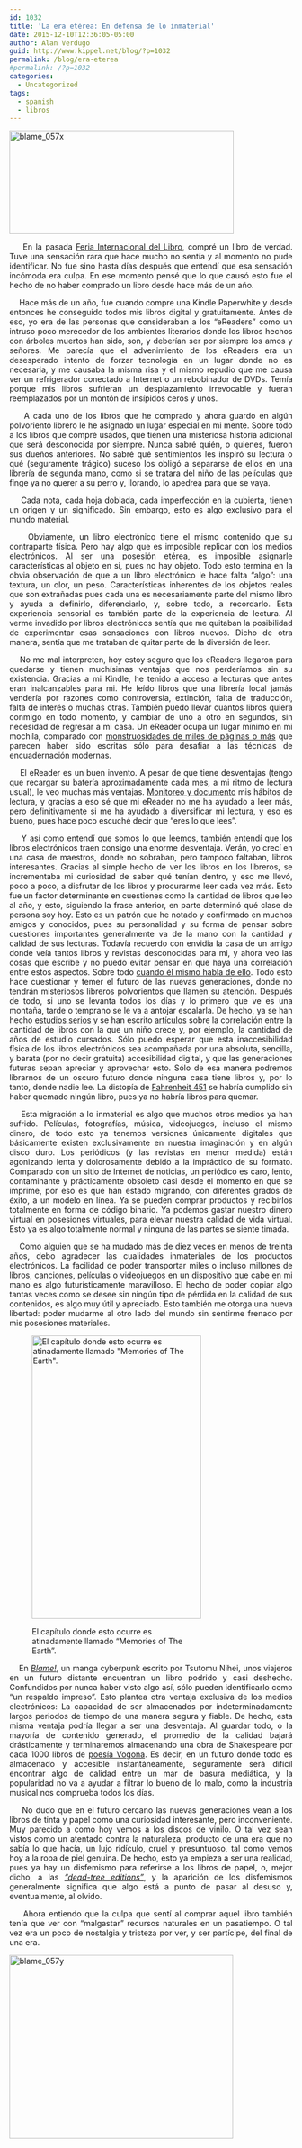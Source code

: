 ```yaml
---
id: 1032
title: 'La era etérea: En defensa de lo inmaterial'
date: 2015-12-10T12:36:05-05:00
author: Alan Verdugo
guid: http://www.kippel.net/blog/?p=1032
permalink: /blog/era-eterea
#permalink: /?p=1032
categories:
  - Uncategorized
tags:
  - spanish
  - libros
---
```

<p style="text-align: justify;">
  <img class="aligncenter size-full wp-image-1041" src="https://raw.githubusercontent.com/alanverdugo/alanverdugo.github.io/master/wp-content/uploads/2015/12/blame_057x.jpg" alt="blame_057x" width="399" height="184" />
</p>

<p style="text-align: justify;">
      En la pasada <a href="https://www.fil.com.mx/" target="_blank">Feria Internacional del Libro</a>, compré un libro de verdad. Tuve una sensación rara que hace mucho no sentía y al momento no pude identificar. No fue sino hasta días después que entendí que esa sensación incómoda era culpa. En ese momento pensé que lo que causó esto fue el hecho de no haber comprado un libro desde hace más de un año.
</p>

<p style="text-align: justify;">
      Hace más de un año, fue cuando compre una Kindle Paperwhite y desde entonces he conseguido todos mis libros digital y gratuitamente. Antes de eso, yo era de las personas que consideraban a los &#8220;eReaders&#8221; como un intruso poco merecedor de los ambientes literarios donde los libros hechos con árboles muertos han sido, son, y deberían ser por siempre los amos y señores. Me parecía que el advenimiento de los eReaders era un desesperado intento de forzar tecnología en un lugar donde no es necesaria, y me causaba la misma risa y el mismo repudio que me causa ver un refrigerador conectado a Internet o un rebobinador de DVDs. Temía porque mis libros sufrieran un desplazamiento irrevocable y fueran reemplazados por un montón de insípidos ceros y unos.
</p>

<p style="text-align: justify;">
      A cada uno de los libros que he comprado y ahora guardo en algún polvoriento librero le he asignado un lugar especial en mi mente. Sobre todo a los libros que compré usados, que tienen una misteriosa historia adicional que será desconocida por siempre. Nunca sabré quién, o quienes, fueron sus dueños anteriores. No sabré qué sentimientos les inspiró su lectura o qué (seguramente trágico) suceso los obligó a separarse de ellos en una librería de segunda mano, como si se tratara del niño de las películas que finge ya no querer a su perro y, llorando, lo apedrea para que se vaya.
</p>

<p style="text-align: justify;">
      Cada nota, cada hoja doblada, cada imperfección en la cubierta, tienen un origen y un significado. Sin embargo, esto es algo exclusivo para el mundo material.
</p>

<p style="text-align: justify;">
      Obviamente, un libro electrónico tiene el mismo contenido que su contraparte física. Pero hay algo que es imposible replicar con los medios electrónicos. Al ser una posesión etérea, es imposible asignarle características al objeto en si, pues no hay objeto. Todo esto termina en la obvia observación de que a un libro electrónico le hace falta &#8220;algo&#8221;: una textura, un olor, un peso. Características inherentes de los objetos reales que son extrañadas pues cada una es necesariamente parte del mismo libro y ayuda a definirlo, diferenciarlo, y, sobre todo, a recordarlo. Esta experiencia sensorial es también parte de la experiencia de lectura. Al verme invadido por libros electrónicos sentía que me quitaban la posibilidad de experimentar esas sensaciones con libros nuevos. Dicho de otra manera, sentía que me trataban de quitar parte de la diversión de leer.
</p>

<p style="text-align: justify;">
      No me mal interpreten, hoy estoy seguro que los eReaders llegaron para quedarse y tienen muchísimas ventajas que nos perderíamos sin su existencia. Gracias a mi Kindle, he tenido a acceso a lecturas que antes eran inalcanzables para mi. He leído libros que una librería local jamás vendería por razones como controversia, extinción, falta de traducción, falta de interés o muchas otras. También puedo llevar cuantos libros quiera conmigo en todo momento, y cambiar de uno a otro en segundos, sin necesidad de regresar a mi casa. Un eReader ocupa un lugar mínimo en mi mochila, comparado con <a href="https://es.wikipedia.org/wiki/G%C3%B6del,_Escher,_Bach:_un_Eterno_y_Gr%C3%A1cil_Bucle" target="_blank">monstruosidades </a><a href="http://www.georgerrmartin.com/book-category/?cat=novels" target="_blank">de miles de páginas o más</a> que parecen haber sido escritas sólo para desafiar a las técnicas de encuadernación modernas.
</p>

<p style="text-align: justify;">
      El eReader es un buen invento. A pesar de que tiene desventajas (tengo que recargar su batería aproximadamente cada mes, a mi ritmo de lectura usual), le veo muchas más ventajas. <a href="http://www.kippel.net/blog/?p=267" target="_blank">Monitoreo </a><a href="http://www.kippel.net/blog/?p=287" target="_blank">y documento</a> mis hábitos de lectura, y gracias a eso sé que mi eReader no me ha ayudado a leer más, pero definitivamente si me ha ayudado a diversificar mi lectura, y eso es bueno, pues hace poco escuché decir que &#8220;eres lo que lees&#8221;.
</p>

<p style="text-align: justify;">
      Y así como entendí que somos lo que leemos, también entendí que los libros electrónicos traen consigo una enorme desventaja. Verán, yo crecí en una casa de maestros, donde no sobraban, pero tampoco faltaban, libros interesantes. Gracias al simple hecho de ver los libros en los libreros, se incrementaba mi curiosidad de saber qué tenían dentro, y eso me llevó, poco a poco, a disfrutar de los libros y procurarme leer cada vez más. Esto fue un factor determinante en cuestiones como la cantidad de libros que leo al año, y esto, siguiendo la frase anterior, en parte determinó qué clase de persona soy hoy. Esto es un patrón que he notado y confirmado en muchos amigos y conocidos, pues su personalidad y su forma de pensar sobre cuestiones importantes generalmente va de la mano con la cantidad y calidad de sus lecturas. Todavía recuerdo con envidia la casa de un amigo donde veía tantos libros y revistas desconocidas para mi, y ahora veo las cosas que escribe y no puedo evitar pensar en que haya una correlación entre estos aspectos. Sobre todo <a href="https://doncyr.wordpress.com/2015/10/27/elogio-de-la-normalidad-idealista-elogio-de-la-anormalidad/" target="_blank">cuando él mismo habla de ello</a>. Todo esto hace cuestionar y temer el futuro de las nuevas generaciones, donde no tendrán misteriosos libreros polvorientos que llamen su atención. Después de todo, si uno se levanta todos los días y lo primero que ve es una montaña, tarde o temprano se le va a antojar escalarla. De hecho, ya se han hecho <a href="http://sf.oxfordjournals.org/content/92/4/1573.full" target="_blank">estudios serios</a> y se han escrito <a href="http://www.nytimes.com/2015/12/06/fashion/our-bare-shelves-our-selves.html?_r=1" target="_blank">artículos</a> sobre la correlación entre la cantidad de libros con la que un niño crece y, por ejemplo, la cantidad de años de estudio cursados. Sólo puedo esperar que esta inaccesibilidad física de los libros electrónicos sea acompañada por una absoluta, sencilla, y barata (por no decir gratuita) accesibilidad digital, y que las generaciones futuras sepan apreciar y aprovechar esto. Sólo de esa manera podremos librarnos de un oscuro futuro donde ninguna casa tiene libros y, por lo tanto, donde nadie lee. La distopía de <a href="https://es.wikipedia.org/wiki/Fahrenheit_451" target="_blank">Fahrenheit 451</a> se habría cumplido sin haber quemado ningún libro, pues ya no habría libros para quemar.
</p>

<p style="text-align: justify;">
      Esta migración a lo inmaterial es algo que muchos otros medios ya han sufrido. Películas, fotografías, música, videojuegos, incluso el mismo dinero, de todo esto ya tenemos versiones únicamente digitales que básicamente existen exclusivamente en nuestra imaginación y en algún disco duro. Los periódicos (y las revistas en menor medida) están agonizando lenta y dolorosamente debido a la impráctico de su formato. Comparado con un sitio de Internet de noticias, un periódico es caro, lento, contaminante y prácticamente obsoleto casi desde el momento en que se imprime, por eso es que han estado migrando, con diferentes grados de éxito, a un modelo en línea. Ya se pueden comprar productos y recibirlos totalmente en forma de código binario. Ya podemos gastar nuestro dinero virtual en posesiones virtuales, para elevar nuestra calidad de vida virtual. Esto ya es algo totalmente normal y ninguna de las partes se siente timada.
</p>

<p style="text-align: justify;">
      Como alguien que se ha mudado más de diez veces en menos de treinta años, debo agradecer las cualidades inmateriales de los productos electrónicos. La facilidad de poder transportar miles o incluso millones de libros, canciones, películas o videojuegos en un dispositivo que cabe en mi mano es algo futurísticamente maravilloso. El hecho de poder copiar algo tantas veces como se desee sin ningún tipo de pérdida en la calidad de sus contenidos, es algo muy útil y apreciado. Esto también me otorga una nueva libertad: poder mudarme al otro lado del mundo sin sentirme frenado por mis posesiones materiales.
</p><figure id="attachment_1043" aria-describedby="caption-attachment-1043" style="width: 301px" class="wp-caption alignright">

<img class="size-full wp-image-1043" src="https://raw.githubusercontent.com/alanverdugo/alanverdugo.github.io/master/wp-content/uploads/2015/12/blame_060z.jpg" alt="El capítulo donde esto ocurre es atinadamente llamado &quot;Memories of The Earth&quot;." width="301" height="503" /> <figcaption id="caption-attachment-1043" class="wp-caption-text">El capítulo donde esto ocurre es atinadamente llamado &#8220;Memories of The Earth&#8221;.</figcaption></figure> 

<p style="text-align: justify;">
      En <em><a href="https://es.wikipedia.org/wiki/BLAME!" target="_blank">Blame!</a></em>, un manga cyberpunk escrito por Tsutomu Nihei, unos viajeros en un futuro distante encuentran un libro podrido y casi deshecho. Confundidos por nunca haber visto algo así, sólo pueden identificarlo como &#8220;un respaldo impreso&#8221;. Esto plantea otra ventaja exclusiva de los medios electrónicos: La capacidad de ser almacenados por indeterminadamente largos periodos de tiempo de una manera segura y fiable. De hecho, esta misma ventaja podría llegar a ser una desventaja. Al guardar todo, o la mayoría de contenido generado, el promedio de la calidad bajará drásticamente y terminaremos almacenando una obra de Shakespeare por cada 1000 libros de <a href="https://es.wikipedia.org/wiki/Vogon#Poes.C3.ADa" target="_blank">poesía Vogona</a>. Es decir, en un futuro donde todo es almacenado y accesible instantáneamente, seguramente será difícil encontrar algo de calidad entre un mar de basura mediática, y la popularidad no va a ayudar a filtrar lo bueno de lo malo, como la industria musical nos comprueba todos los días.
</p>

<p style="text-align: justify;">
      No dudo que en el futuro cercano las nuevas generaciones vean a los libros de tinta y papel como una curiosidad interesante, pero inconveniente. Muy parecido a como hoy vemos a los discos de vinilo. O tal vez sean vistos como un atentado contra la naturaleza, producto de una era que no sabía lo que hacía, un lujo ridículo, cruel y presuntuoso, tal como vemos hoy a la ropa de piel genuina. De hecho, esto ya empieza a ser una realidad, pues ya hay un disfemismo para referirse a los libros de papel, o, mejor dicho, a las <em><a href="https://en.wikipedia.org/wiki/Hard_copy#.22Dead-tree_edition.22" target="_blank">&#8220;dead-tree editions&#8221;</a></em>, y la aparición de los disfemismos generalmente significa que algo está a punto de pasar al desuso y, eventualmente, al olvido.
</p>

<p style="text-align: justify;">
      Ahora entiendo que la culpa que sentí al comprar aquel libro también tenía que ver con &#8220;malgastar&#8221; recursos naturales en un pasatiempo. O tal vez era un poco de nostalgia y tristeza por ver, y ser partícipe, del final de una era.
</p>

<img class="aligncenter size-full wp-image-1042" src="https://raw.githubusercontent.com/alanverdugo/alanverdugo.github.io/master/wp-content/uploads/2015/12/blame_057y.jpg" alt="blame_057y" width="398" height="326" />